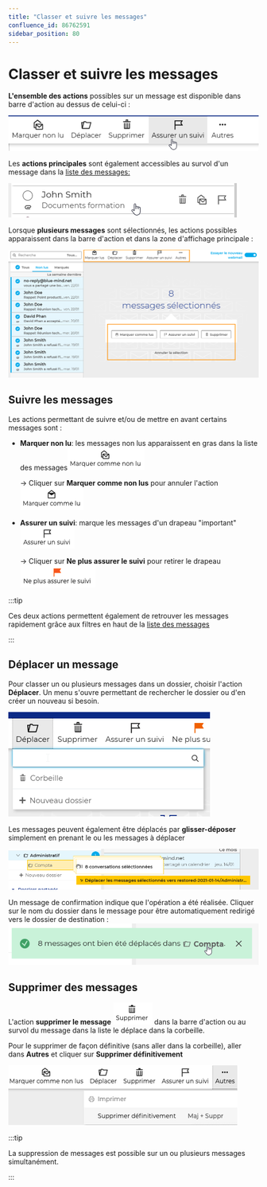 ```yaml
---
title: "Classer et suivre les messages"
confluence_id: 86762591
sidebar_position: 80
---
```

# Classer et suivre les messages

**L'ensemble des actions** possibles sur un message est disponible dans barre d'action au dessus de celui-ci :

![](../../attachments/86762591/86764536.png)

Les **actions principales** sont également accessibles au survol d'un message dans la [liste des messages:](/Guide_de_l_utilisateur/La_messagerie/Gérer_la_liste_des_messages/)

![](../../attachments/86762591/86764535.png)

Lorsque **plusieurs messages** sont sélectionnés, les actions possibles apparaissent dans la barre d'action et dans la zone d'affichage principale :

![](../../attachments/86762591/86764534.png)

## Suivre les messages

Les actions permettant de suivre et/ou de mettre en avant certains messages sont :

- **Marquer non lu**: les messages non lus apparaissent en gras dans la liste des messages![](../../attachments/86762591/86764533.png)
    
    → Cliquer sur **Marquer comme non lus** pour annuler l'action ![](../../attachments/86762591/86764532.png)

- **Assurer un suivi**: marque les messages d'un drapeau "important" ![](../../attachments/86762591/86764531.png)
    
    → Cliquer sur **Ne plus assurer le suivi** pour retirer le drapeau ![](../../attachments/86762591/86764530.png)


:::tip

Ces deux actions permettent également de retrouver les messages rapidement grâce aux filtres en haut de la [liste des messages](/Guide_de_l_utilisateur/La_messagerie/Gérer_la_liste_des_messages/)

:::


## Déplacer un message

Pour classer un ou plusieurs messages dans un dossier, choisir l'action **Déplacer**. Un menu s'ouvre permettant de rechercher le dossier ou d'en créer un nouveau si besoin.

![](../../attachments/86762591/86764529.png)

Les messages peuvent également être déplacés par **glisser-déposer** simplement en prenant le ou les messages à déplacer

![](../../attachments/86762591/86764528.png)

Un message de confirmation indique que l'opération a été réalisée. Cliquer sur le nom du dossier dans le message pour être automatiquement redirigé vers le dossier de destination :
![](../../attachments/86762591/86764527.png)

## Supprimer des messages

L'action **supprimer le message** ![](./attachments/classer_et_suivre_les_messages_supprimer.png) dans la barre d'action ou au survol du message dans la liste le déplace dans la corbeille.

Pour le supprimer de façon définitive (sans aller dans la corbeille), aller dans **Autres** et cliquer sur **Supprimer définitivement**

![](../../attachments/86762591/86764525.png)


:::tip

La suppression de messages est possible sur un ou plusieurs messages simultanément.

:::

